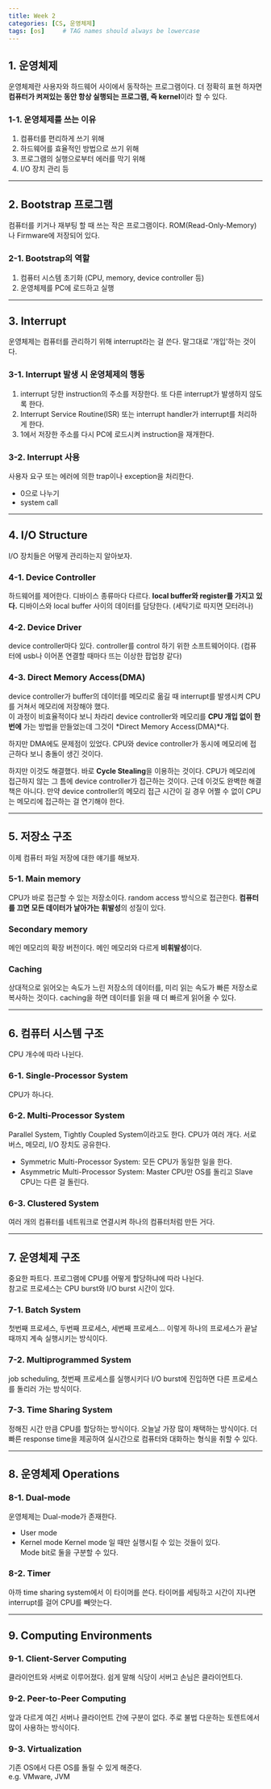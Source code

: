 ```yaml
---
title: Week 2
categories: [CS, 운영체제]
tags: [os]     # TAG names should always be lowercase
---
```


## 1. 운영체제
운영체제란 사용자와 하드웨어 사이에서 동작하는 프로그램이다. 더 정확히 표현 하자면 **컴퓨터가 켜져있는 동안 항상 실행되는 프로그램, 즉 kernel**이라 할 수 있다.  

### 1-1. 운영체제를 쓰는 이유
1. 컴퓨터를 편리하게 쓰기 위해
2. 하드웨어를 효율적인 방법으로 쓰기 위해
3. 프로그램의 실행으로부터 에러를 막기 위해
4. I/O 장치 관리 등

---

## 2. Bootstrap 프로그램
컴퓨터를 키거나 재부팅 할 때 쓰는 작은 프로그램이다. ROM(Read-Only-Memory)나 Firmware에 저장되어 있다. 

### 2-1. Bootstrap의 역할
1. 컴퓨터 시스템 초기화 (CPU, memory, device controller 등)
2. 운영체제를 PC에 로드하고 실행

---

## 3. Interrupt
운영체제는 컴퓨터를 관리하기 위해 interrupt라는 걸 쓴다. 말그대로 '개입'하는 것이다. 

### 3-1. Interrupt 발생 시 운영체제의 행동
1. interrupt 당한 instruction의 주소를 저장한다. 또 다른 interrupt가 발생하지 않도록 한다.
2. Interrupt Service Routine(ISR) 또는 interrupt handler가 interrupt를 처리하게 한다.
3. 1에서 저장한 주소를 다시 PC에 로드시켜 instruction을 재개한다.

### 3-2. Interrupt 사용
사용자 요구 또는 에러에 의한 trap이나 exception을 처리한다.
- 0으로 나누기
- system call

---

## 4. I/O Structure
I/O 장치들은 어떻게 관리하는지 알아보자. 

### 4-1. Device Controller
하드웨어를 제어한다. 디바이스 종류마다 다르다. **local buffer와 register를 가지고 있다.** 디바이스와 local buffer 사이의 데이터를 담당한다.
(세탁기로 따지면 모터려나)

### 4-2. Device Driver
device controller마다 있다. controller를 control 하기 위한 소프트웨어이다. (컴퓨터에 usb나 이어폰 연결할 때마다 뜨는 이상한 팝업창 같다)

### 4-3. Direct Memory Access(DMA)
device controller가 buffer의 데이터를 메모리로 옮길 때 interrupt를 발생시켜 CPU를 거쳐서 메모리에 저장해야 했다.  
이 과정이 비효율적이다 보니 차라리 device controller와 메모리를 **CPU 개입 없이 한번에** 가는 방법을 만들었는데 그것이 *Direct Memory Access(DMA)*다.  

하지만 DMA에도 문제점이 있었다. CPU와 device controller가 동시에 메모리에 접근하다 보니 충돌이 생긴 것이다.  

하지만 이것도 해결했다. 바로 **Cycle Stealing**을 이용하는 것이다. CPU가 메모리에 접근하지 않는 그 틈에 device controller가 접근하는 것이다. 근데 이것도 완벽한 해결책은 아니다. 만약 device controller의 메모리 접근 시간이 길 경우 어쩔 수 없이 CPU는 메모리에 접근하는 걸 연기해야 한다.

---

## 5. 저장소 구조
이제 컴퓨터 파일 저장에 대한 얘기를 해보자. 

### 5-1. Main memory
CPU가 바로 접근할 수 있는 저장소이다. random access 방식으로 접근한다. **컴퓨터를 끄면 모든 데이터가 날아가는 휘발성**의 성질이 있다.

### Secondary memory
메인 메모리의 확장 버전이다. 메인 메모리와 다르게 **비휘발성**이다.

### Caching
상대적으로 읽어오는 속도가 느린 저장소의 데이터를, 미리 읽는 속도가 빠른 저장소로 복사하는 것이다. caching을 하면 데이터를 읽을 때 더 빠르게 읽어올 수 있다.

---

## 6. 컴퓨터 시스템 구조
CPU 개수에 따라 나뉜다.

### 6-1. Single-Processor System
CPU가 하나다. 

### 6-2. Multi-Processor System
Parallel System, Tightly Coupled System이라고도 한다. CPU가 여러 개다. 서로 버스, 메모리, I/O 장치도 공유한다.
- Symmetric Multi-Processor System: 모든 CPU가 동일한 일을 한다.
- Asymmetric Multi-Processor System: Master CPU만 OS를 돌리고 Slave CPU는 다른 걸 돌린다.

### 6-3. Clustered System
여러 개의 컴퓨터를 네트워크로 연결시켜 하나의 컴퓨터처럼 만든 거다. 

---

## 7. 운영체제 구조
중요한 파트다. 프로그램에 CPU를 어떻게 할당하냐에 따라 나뉜다.  
참고로 프로세스는 CPU burst와 I/O burst 시간이 있다.

### 7-1. Batch System
첫번째 프로세스, 두번째 프로세스, 세번째 프로세스... 이렇게 하나의 프로세스가 끝날 때까지 계속 실행시키는 방식이다.

### 7-2. Multiprogrammed System
job scheduling, 첫번째 프로세스를 실행시키다 I/O burst에 진입하면 다른 프로세스를 돌리러 가는 방식이다.

### 7-3. Time Sharing System
정해진 시간 만큼 CPU를 할당하는 방식이다. 오늘날 가장 많이 채택하는 방식이다. 더 빠른 response time을 제공하여 실시간으로 컴퓨터와 대화하는 형식을 취할 수 있다.

---

## 8. 운영체제 Operations

### 8-1. Dual-mode
운영체제는 Dual-mode가 존재한다. 
- User mode
- Kernel mode
Kernel mode 일 때만 실행시킬 수 있는 것들이 있다.  
Mode bit로 둘을 구분할 수 있다.

### 8-2. Timer
아까 time sharing system에서 이 타이머를 쓴다. 타이머를 세팅하고 시간이 지나면 interrupt를 걸어 CPU를 빼앗는다.

---

## 9. Computing Environments

### 9-1. Client-Server Computing
클라이언트와 서버로 이루어졌다. 쉽게 말해 식당이 서버고 손님은 클라이언트다. 

### 9-2. Peer-to-Peer Computing
앞과 다르게 여긴 서버나 클라이언트 간에 구분이 없다. 주로 불법 다운하는 토렌트에서 많이 사용하는 방식이다. 

### 9-3. Virtualization
기존 OS에서 다른 OS를 돌릴 수 있게 해준다.  
e.g. VMware, JVM